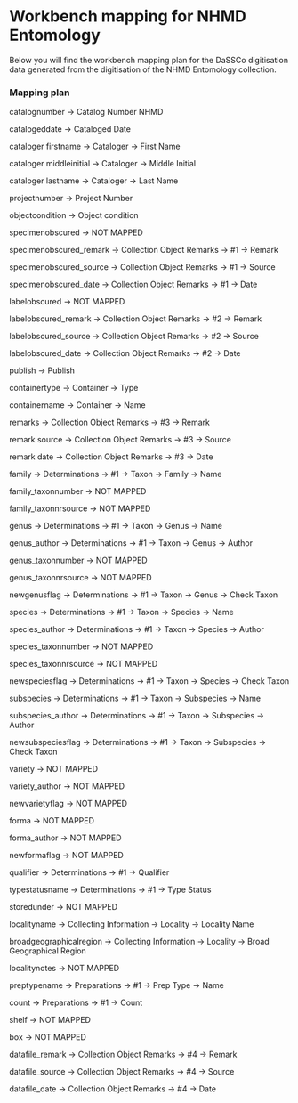 # Workbench mapping for NHMD Entomology 

Below you will find the workbench mapping plan for the DaSSCo digitisation data generated from the digitisation of the NHMD Entomology collection.

### Mapping plan

catalognumber ->
Catalog Number NHMD

catalogeddate ->
Cataloged Date

cataloger firstname ->
Cataloger ->
First Name 
 
cataloger middleinitial ->
Cataloger ->
Middle Initial 
 
cataloger lastname ->
Cataloger ->
Last Name

projectnumber ->
Project Number

objectcondition -> 
Object condition

specimenobscured ->
NOT MAPPED

specimenobscured_remark ->
Collection Object Remarks ->
 #1 ->
Remark

specimenobscured_source ->
Collection Object Remarks ->
 #1 ->
Source

specimenobscured_date ->
Collection Object Remarks ->
 #1 ->
Date

labelobscured -> NOT MAPPED

labelobscured_remark ->
Collection Object Remarks ->
 #2 ->
Remark

labelobscured_source ->
Collection Object Remarks ->
 #2 ->
Source

labelobscured_date ->
Collection Object Remarks ->
 #2 ->
Date

publish ->
Publish

containertype -> 
Container -> 
Type

containername -> 
Container -> 
Name

remarks ->
Collection Object Remarks ->
 #3 ->
Remark

remark source ->
Collection Object Remarks ->
 #3 ->
Source

remark date ->
Collection Object Remarks ->
 #3 ->
Date

family ->
Determinations ->
 #1 ->
Taxon ->
Family ->
Name

family_taxonnumber -> 
NOT MAPPED

family_taxonnrsource -> 
NOT MAPPED

genus ->
Determinations ->
 #1 ->
Taxon ->
Genus ->
Name

genus_author ->
Determinations ->
 #1 ->
Taxon ->
Genus ->
Author

genus_taxonnumber -> 
NOT MAPPED

genus_taxonnrsource -> 
NOT MAPPED

newgenusflag ->
Determinations ->
 #1 ->
Taxon ->
Genus ->
Check Taxon 

species ->
Determinations ->
 #1 ->
Taxon ->
Species ->
Name

species_author ->
Determinations ->
 #1 ->
Taxon ->
Species ->
Author

species_taxonnumber -> 
NOT MAPPED

species_taxonnrsource -> 
NOT MAPPED

newspeciesflag ->
Determinations ->
 #1 ->
Taxon ->
Species ->
Check Taxon

subspecies ->
Determinations ->
 #1 ->
Taxon ->
Subspecies ->
Name

subspecies_author ->
Determinations ->
 #1 ->
Taxon ->
Subspecies ->
Author

newsubspeciesflag ->
Determinations ->
 #1 ->
Taxon ->
Subspecies ->
Check Taxon

variety -> NOT MAPPED

variety_author -> NOT MAPPED

newvarietyflag -> NOT MAPPED

forma -> NOT MAPPED

forma_author -> NOT MAPPED

newformaflag -> NOT MAPPED

qualifier ->
Determinations ->
 #1 ->
Qualifier

typestatusname ->
Determinations ->
  #1 ->
Type Status 

storedunder -> NOT MAPPED
 
localityname ->
Collecting Information ->
Locality ->
Locality Name 
 
broadgeographicalregion ->
Collecting Information ->
Locality ->
Broad Geographical Region 

localitynotes ->
NOT MAPPED
 
preptypename ->
Preparations ->
 #1 ->
Prep Type ->
Name 

count ->
Preparations ->
 #1 ->
Count

shelf -> NOT MAPPED
 
box -> NOT MAPPED

datafile_remark ->
Collection Object Remarks ->
 #4 ->
Remark

datafile_source ->
Collection Object Remarks ->
 #4 ->
Source

datafile_date ->
Collection Object Remarks ->
 #4 ->
Date


 

